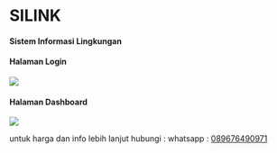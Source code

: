 <h1>SILINK</h1>
<h4>Sistem Informasi Lingkungan</h4>

<h4>Halaman Login</h4>
<img src="https://user-images.githubusercontent.com/60428779/82129318-eac35500-97eb-11ea-8db0-64d09b765434.png">

<h4>Halaman Dashboard</h4>
<img src="https://user-images.githubusercontent.com/60428779/82129361-47267480-97ec-11ea-889e-c686f0348b04.png">

untuk harga dan info lebih lanjut hubungi :
whatsapp : <a href="https://api.whatsapp.com/send?phone=6289676490971&text=Halo">089676490971</a>
